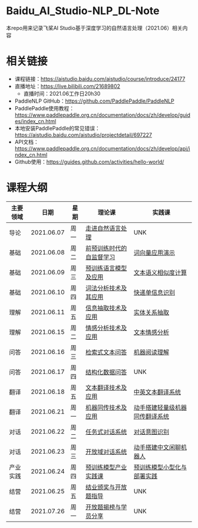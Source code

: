 # Baidu_AI_Studio-NLP_DL-Note

本repo用来记录飞桨AI Studio基于深度学习的自然语言处理（2021.06）相关内容

# 相关链接

- 课程链接：https://aistudio.baidu.com/aistudio/course/introduce/24177
- 直播地址：https://live.bilibili.com/21689802
  - 直播时间：2021.06工作日20h30
- PaddleNLP GitHub：https://github.com/PaddlePaddle/PaddleNLP
- PaddlePaddle使用教程：https://www.paddlepaddle.org.cn/documentation/docs/zh/develop/guides/index_cn.html
- 本地安装PaddlePaddle的常见错误：https://aistudio.baidu.com/aistudio/projectdetail/697227
- API文档：https://www.paddlepaddle.org.cn/documentation/docs/zh/develop/api/index_cn.html
- Github使用：https://guides.github.com/activities/hello-world/

# 课程大纲

| 主要领域 | 日期 | 星期 | 理论课 | 实践课 |
| --- | --- | --- | --- | --- |
| 导论 | 2021.06.07 | 周一 | [走进自然语言处理](./ppt_notes/01_走进自然语言处理.md) | UNK |
| 基础 | 2021.06.08 | 周二 | [前预训练时代的自监督学习]() | [词向量应用演示]() |
| 基础 | 2021.06.09 | 周三 | [预训练语言模型及应用]() | [文本语义相似度计算]() |
| 基础 | 2021.06.10 | 周四 | [词法分析技术及其应用]() | [快递单信息识别]() |
| 理解 | 2021.06.11 | 周五 | [信息抽取技术及应用]() | [实体关系抽取]() |
| 理解 | 2021.06.15 | 周二 | [情感分析技术及应用]() | [文本情感分析]() |
| 问答 | 2021.06.16 | 周三 | [检索式文本问答]() | [机器阅读理解]() |
| 问答 | 2021.06.17 | 周四 | [结构化数据问答]() | UNK |
| 翻译 | 2021.06.18 | 周五 | [文本翻译技术及应用]() | [中英文本翻译系统]() |
| 翻译 | 2021.06.21 | 周一 | [机器同传技术及应用]() | [动手搭建轻量级机器同传翻译系统]() |
| 对话 | 2021.06.22 | 周二 | [任务式对话系统]() | [对话意图识别]() |
| 对话 | 2021.06.23 | 周三 | [开放域对话系统]() | [动手搭建中文闲聊机器人]() |
| 产业实践 | 2021.06.24 | 周四 | [预训练模型产业实践课]() | [预训练模型小型化与部署实践]() |
| 结营 | 2021.06.25 | 周五 | [结业颁奖与开放题指导]() | UNK |
| 结营 | 2021.07.26 | 周一 | [开放题揭榜与学员分享]() | UNK |
